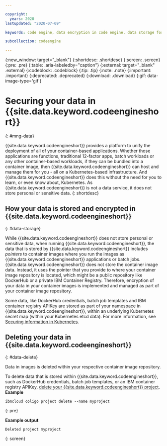 ```yaml
---

copyright:
  years: 2020
lastupdated: "2020-07-09"

keywords: code engine, data encryption in code engine, data storage for code engine, bring your own keys for code engine, BYOK for code engine, key management for code engine, key encryption for code engine, personal data in code engine, data deletion for code engine, data in code engine, data security in code engine

subcollection: codeengine

---
```


{:new_window: target="_blank"}
{:shortdesc: .shortdesc}
{:screen: .screen}
{:pre: .pre}
{:table: .aria-labeledby="caption"}
{:external: target="_blank" .external}
{:codeblock: .codeblock}
{:tip: .tip}
{:note: .note}
{:important: .important}
{:deprecated: .deprecated}
{:download: .download}
{:gif: data-image-type='gif'}

# Securing your data in {{site.data.keyword.codeengineshort}} 
{: #mng-data}

{{site.data.keyword.codeengineshort}} provides a platform to unify the deployment of all of your container-based applications. Whether those applications are functions, traditional 12-factor apps, batch workloads or any other container-based workloads, if they can be bundled into a container image, then {{site.data.keyword.codeengineshort}} can host and manage them for you - all on a Kubernetes-based infrastructure. And {{site.data.keyword.codeengineshort}} does this without the need for you to learn, or even know about, Kubernetes.  As {{site.data.keyword.codeengineshort}} is not a data service, it does not store personal or sensitive data. 
{: shortdesc}

## How your data is stored and encrypted in {{site.data.keyword.codeengineshort}}
{: #data-storage}

While {{site.data.keyword.codeengineshort}} does not store personal or sensitive data, when running {{site.data.keyword.codeengineshort}}, the data that is stored by {{site.data.keyword.codeengineshort}} includes *pointers* to container images where you run the images as {{site.data.keyword.codeengineshort}} applications or batch jobs.  {{site.data.keyword.codeengineshort}} does not store the container image data. Instead, it uses the pointer that you provide to where your container image repository is located, which might be a public repository like DockerHub or a private IBM Container Registry. Therefore, encryption of your data in your container images is implemented and managed as part of your container image repository. 

Some data, like DockerHub credentials, batch job templates and IBM container registry APIKey are stored as part of your namespace in {{site.data.keyword.codeengineshort}}, within an underlying Kubernetes secret map (within your Kubernetes etcd data). For more information, see [Securing information in Kubernetes](/docs/containers?topic=containers-encryption). 
 

## Deleting your data in {{site.data.keyword.codeengineshort}}
{: #data-delete}

Data in images is deleted within your respective container image repository. 

To delete data that is stored within {{site.data.keyword.codeengineshort}}, such as DockerHub credentials, batch job templates, or an IBM container registry APIKey, [delete your {{site.data.keyword.codeengineshort}} project](/docs/codeengine?topic=codeengine-kn-cli#cli-project-delete).   
**Example**

```
ibmcloud coligo project delete --name myproject
```
{: pre}

**Example output**

```
Deleted project myproject
```
{: screen} 





